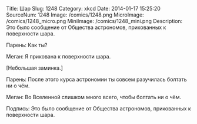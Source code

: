 Title: Шар 
Slug: 1248 
Category: xkcd 
Date: 2014-01-17 15:25:20 
SourceNum: 1248 
Image: /comics/1248.png 
MicroImage: /comics/1248_micro.png 
MiniImage: /comics/1248_mini.png 
Description: Это было сообщение от Общества астрономов, прикованных к поверхности шара. 

Парень: Как ты?

Меган: Я прикована к поверхности шара.

[Небольшая заминка.]

Парень: После этого курса астрономии ты совсем разучилась болтать ни о чём.

Меган: Во Вселенной слишком много всего, чтобы болтать ни о чём.

Подпись: Это было сообщение от Общества астрономов, прикованных к поверхности шара.